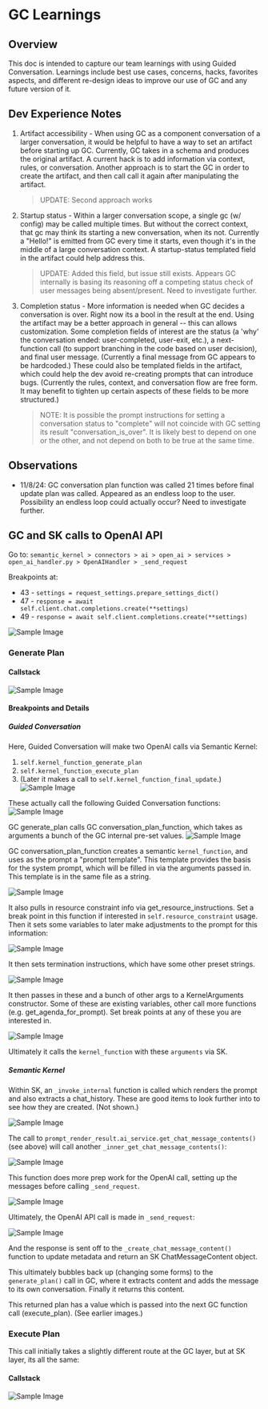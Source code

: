 # GC Learnings

## Overview

This doc is intended to capture our team learnings with using Guided Conversation. Learnings include best use cases, concerns, hacks, favorites aspects, and different re-design ideas to improve our use of GC and any future version of it.

## Dev Experience Notes

1. Artifact accessibility - When using GC as a component conversation of a larger conversation, it would be helpful to have a way to set an artifact before starting up GC. Currently, GC takes in a schema and produces the original artifact. A current hack is to add information via context, rules, or conversation. Another approach is to start the GC in order to create the artifact, and then call call it again after manipulating the artifact.

   > UPDATE: Second approach works

2. Startup status - Within a larger conversation scope, a single gc (w/ config) may be called multiple times. But without the correct context, that gc may think its starting a new conversation, when its not. Currently a "Hello!" is emitted from GC every time it starts, even though it's in the middle of a large conversation context. A startup-status templated field in the artifact could help address this.

   > UPDATE: Added this field, but issue still exists. Appears GC internally is basing its reasoning off a competing status check of user messages being absent/present. Need to investigate further.

3. Completion status - More information is needed when GC decides a conversation is over. Right now its a bool in the result at the end. Using the artifact may be a better approach in general -- this can allows customization. Some completion fields of interest are the status (a 'why' the conversation ended: user-completed, user-exit, etc.), a next-function call (to support branching in the code based on user decision), and final user message. (Currently a final message from GC appears to be hardcoded.) These could also be templated fields in the artifact, which could help the dev avoid re-creating prompts that can introduce bugs. (Currently the rules, context, and conversation flow are free form. It may benefit to tighten up certain aspects of these fields to be more structured.)

   > NOTE: It is possible the prompt instructions for setting a conversation status to "complete" will not coincide with GC setting its result "conversation_is_over". It is likely best to depend on one or the other, and not depend on both to be true at the same time.

## Observations

- 11/8/24: GC conversation plan function was called 21 times before final update plan was called. Appeared as an endless loop to the user. Possibility an endless loop could actually occur? Need to investigate further.

## GC and SK calls to OpenAI API

Go to:
`semantic_kernel > connectors > ai > open_ai > services > open_ai_handler.py > OpenAIHandler > _send_request`

Breakpoints at:

- 43 - `settings = request_settings.prepare_settings_dict()`
- 47 - `response = await self.client.chat.completions.create(**settings)`
- 49 - `response = await self.client.completions.create(**settings)`

![Sample Image](images/sk_send_request.png "SK send_request")

### Generate Plan

#### Callstack

![Sample Image](images/gc_generate_plan_callstack.png "Generate Plan Callstack")

#### Breakpoints and Details

##### Guided Conversation

Here, Guided Conversation will make two OpenAI calls via Semantic Kernel:

1. `self.kernel_function_generate_plan`
2. `self.kernel_function_execute_plan`
3. (Later it makes a call to `self.kernel_function_final_update`.)
   ![Sample Image](images/gc_plan_calls.png "GC Plan Calls")

These actually call the following Guided Conversation functions:
![Sample Image](images/gc_functions.png "GC Functions")

GC generate_plan calls GC conversation_plan_function, which takes as arguments a bunch of the GC internal pre-set values.
![Sample Image](images/gc_conversation_plan_fcn.png "GC conversation_plan_function")

GC conversation_plan_function creates a semantic `kernel_function`, and uses as the prompt a "prompt template". This template provides the basis for the system prompt, which will be filled in via the arguments passed in. This template is in the same file as a string.

![Sample Image](images/gc_conversation_plan_template.png "GC conversation_plan_template")

It also pulls in resource constraint info via get_resource_instructions. Set a break point in this function if interested in `self.resource_constraint` usage. Then it sets some variables to later make adjustments to the prompt for this information:

![Sample Image](images/gc_get_resource_instructions.png "GC get_resource_instructions")

It then sets termination instructions, which have some other preset strings.

![Sample Image](images/gc_get_termination_instructions.png "GC get_termination_instructions")

It then passes in these and a bunch of other args to a KernelArguments constructor. Some of these are existing variables, other call more functions (e.g. get_agenda_for_prompt). Set break points at any of these you are interested in.

![Sample Image](images/gc_kernel_arguments.png "GC kernel_arguments")

Ultimately it calls the `kernel_function` with these `arguments` via SK.

##### Semantic Kernel

Within SK, an `_invoke_internal` function is called which renders the prompt and also extracts a chat_history. These are good items to look further into to see how they are created. (Not shown.)

![Sample Image](images/sk_get_chat_message_contents.png "SK get_chat_message_contents")

The call to `prompt_render_result.ai_service.get_chat_message_contents()` (see above) will call another `_inner_get_chat_message_contents()`:

![Sample Image](images/sk_inner_get_chat_message_contents.png "SK inner_get_chat_message_contents")

This function does more prep work for the OpenAI call, setting up the messages before calling `_send_request`.

![Sample Image](images/sk_send_request_prep.png "SK send_request Prep")

Ultimately, the OpenAI API call is made in `_send_request`:

![Sample Image](images/sk_send_request.png "SK send_request")

And the response is sent off to the `_create_chat_message_content()` function to update metadata and return an SK ChatMessageContent object.

This ultimately bubbles back up (changing some forms) to the `generate_plan()` call in GC, where it extracts content and adds the message to its own conversation. Finally it returns this content.

This returned plan has a value which is passed into the next GC function call (execute_plan). (See earlier images.)

### Execute Plan

This call initially takes a slightly different route at the GC layer, but at SK layer, its all the same:

#### Callstack

![Sample Image](images/gc_execute_plan_callstack.png "Execute Plan Callstack")
